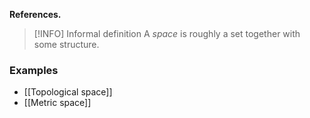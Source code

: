 **References.**

> [!INFO] Informal definition
> A *space* is roughly a set together with some structure. 

### Examples

- [[Topological space]]
- [[Metric space]]

